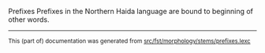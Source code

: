 Prefixes
Prefixes in the Northern Haida language are bound to beginning of other words.

* * *

<small>This (part of) documentation was generated from [src/fst/morphology/stems/prefixes.lexc](https://github.com/giellalt/lang-hdn/blob/main/src/fst/morphology/stems/prefixes.lexc)</small>
